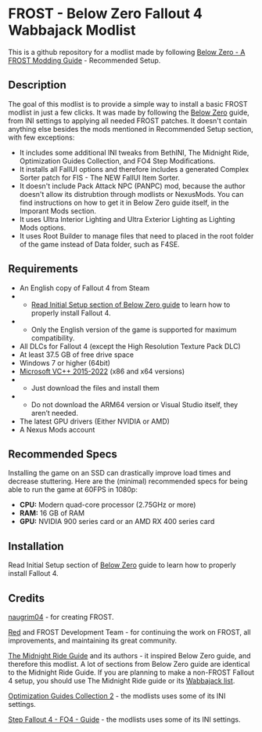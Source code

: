 # FROST - Below Zero Fallout 4 Wabbajack Modlist
This is a github repository for a modlist made by following [Below Zero - A FROST Modding Guide]([url](https://redawt.github.io/f4-frost-guide)) -  Recommended Setup.

## Description
The goal of this modlist is to provide a simple way to install a basic FROST modlist in just a few clicks. It was made by following the [Below Zero](https://redawt.github.io/f4-frost-guide) guide, from INI settings to applying all needed FROST patches. It doesn't contain anything else besides the mods mentioned in Recommended Setup section, with few exceptions:
- It includes some additional INI tweaks from BethINI, The Midnight Ride, Optimization Guides Collection, and FO4 Step Modifications.
- It installs all FallUI options and therefore includes a generated Complex Sorter patch for FIS - The NEW FallUI Item Sorter.
- It doesn't include Pack Attack NPC (PANPC) mod, because the author doesn't allow its distrubtion through modlists or NexusMods. You can find instructions on how to get it in Below Zero guide itself, in the Imporant Mods section.
- It uses Ultra Interior Lighting and Ultra Exterior Lighting as Lighting Mods options.
- It uses Root Builder to manage files that need to placed in the root folder of the game instead of Data folder, such as F4SE.

## Requirements
- An English copy of Fallout 4 from Steam
- - [Read Initial Setup section of Below Zero guide](https://redawt.github.io/f4-frost-guide/initialsetup.html) to learn how to properly install Fallout 4.
- - Only the English version of the game is supported for maximum compatibility.
- All DLCs for Fallout 4 (except the High Resolution Texture Pack DLC)
- At least 37.5 GB of free drive space
- Windows 7 or higher (64bit)
- [Microsoft VC++ 2015-2022](https://docs.microsoft.com/en-us/cpp/windows/latest-supported-vc-redist?view=msvc-170) (x86 and x64 versions)
- - Just download the files and install them
- - Do not download the ARM64 version or Visual Studio itself, they aren’t needed.
- The latest GPU drivers (Either NVIDIA or AMD)
- A Nexus Mods account

## Recommended Specs
Installing the game on an SSD can drastically improve load times and decrease stuttering. Here are the (minimal) recommended specs for being able to run the game at 60FPS in 1080p:

- **CPU:** Modern quad-core processor (2.75GHz or more)
- **RAM:** 16 GB of RAM
- **GPU:** NVIDIA 900 series card or an AMD RX 400 series card

## Installation
Read Initial Setup section of [Below Zero](https://redawt.github.io/f4-frost-guide/initialsetup.html) guide to learn how to properly install Fallout 4.

## Credits
[naugrim04](https://www.nexusmods.com/fallout4/users/6324000) - for creating FROST.

[Red](https://www.nexusmods.com/fallout4/users/47725848) and FROST Development Team - for continuing the work on FROST, all improvements, and maintaining its great community.

[The Midnight Ride Guide](https://themidnightride.moddinglinked.com/) and its authors - it inspired Below Zero guide, and therefore this modlist. A lot of sections from Below Zero guide are identical to the Midnight Ride Guide. If you are planning to make a non-FROST Fallout 4 setup, you should use The Midnight Ride guide or its [Wabbajack list](https://themidnightride.moddinglinked.com/wabbajack.html).

[Optimization Guides Collection 2](https://www.nexusmods.com/fallout4/mods/50005) - the modlists uses some of its INI settings.

[Step Fallout 4 - FO4 - Guide](https://www.nexusmods.com/fallout4/mods/74193) - the modlists uses some of its INI settings.
